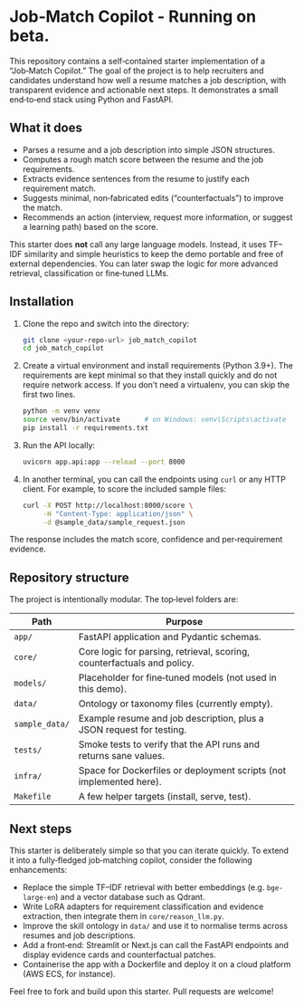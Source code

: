 # Job‑Match Copilot - Running on beta.

This repository contains a self‑contained starter implementation of a “Job‑Match Copilot.”  The goal of the project is to help recruiters and candidates understand how well a resume matches a job description, with transparent evidence and actionable next steps.  It demonstrates a small end‑to‑end stack using Python and FastAPI.

## What it does

* Parses a resume and a job description into simple JSON structures.
* Computes a rough match score between the resume and the job requirements.
* Extracts evidence sentences from the resume to justify each requirement match.
* Suggests minimal, non‑fabricated edits (“counterfactuals”) to improve the match.
* Recommends an action (interview, request more information, or suggest a learning path) based on the score.

This starter does **not** call any large language models.  Instead, it uses TF–IDF similarity and simple heuristics to keep the demo portable and free of external dependencies.  You can later swap the logic for more advanced retrieval, classification or fine‑tuned LLMs.

## Installation

1. Clone the repo and switch into the directory:

   ```bash
   git clone <your‑repo‑url> job_match_copilot
   cd job_match_copilot
   ```

2. Create a virtual environment and install requirements (Python 3.9+).  The requirements are kept minimal so that they install quickly and do not require network access.  If you don’t need a virtualenv, you can skip the first two lines.

   ```bash
   python -m venv venv
   source venv/bin/activate      # on Windows: venv\Scripts\activate
   pip install -r requirements.txt
   ```

3. Run the API locally:

   ```bash
   uvicorn app.api:app --reload --port 8000
   ```

4. In another terminal, you can call the endpoints using `curl` or any HTTP client.  For example, to score the included sample files:

   ```bash
   curl -X POST http://localhost:8000/score \
        -H "Content-Type: application/json" \
        -d @sample_data/sample_request.json
   ```

The response includes the match score, confidence and per‑requirement evidence.

## Repository structure

The project is intentionally modular.  The top‑level folders are:

| Path                 | Purpose                                                                      |
|----------------------|-------------------------------------------------------------------------------|
| `app/`               | FastAPI application and Pydantic schemas.                                     |
| `core/`              | Core logic for parsing, retrieval, scoring, counterfactuals and policy.        |
| `models/`            | Placeholder for fine‑tuned models (not used in this demo).                    |
| `data/`              | Ontology or taxonomy files (currently empty).                                 |
| `sample_data/`       | Example resume and job description, plus a JSON request for testing.          |
| `tests/`             | Smoke tests to verify that the API runs and returns sane values.              |
| `infra/`             | Space for Dockerfiles or deployment scripts (not implemented here).           |
| `Makefile`           | A few helper targets (install, serve, test).                                  |

## Next steps

This starter is deliberately simple so that you can iterate quickly.  To extend it into a fully‑fledged job‑matching copilot, consider the following enhancements:

* Replace the simple TF–IDF retrieval with better embeddings (e.g. `bge-large-en`) and a vector database such as Qdrant.
* Write LoRA adapters for requirement classification and evidence extraction, then integrate them in `core/reason_llm.py`.
* Improve the skill ontology in `data/` and use it to normalise terms across resumes and job descriptions.
* Add a front‑end: Streamlit or Next.js can call the FastAPI endpoints and display evidence cards and counterfactual patches.
* Containerise the app with a Dockerfile and deploy it on a cloud platform (AWS ECS, for instance).

Feel free to fork and build upon this starter.  Pull requests are welcome!
